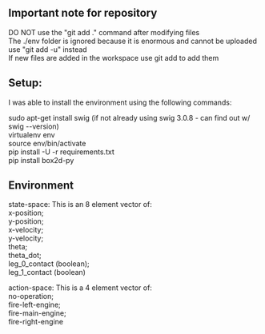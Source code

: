 ## Important note for repository
DO NOT use the "git add ." command after modifying files  
The ./env folder is ignored because it is enormous and cannot be uploaded  
use "git add -u" instead  
If new files are added in the workspace use git add <filename> to add them  

## Setup:  
I was able to install the environment using the following commands:  

sudo apt-get install swig (if not already using swig 3.0.8 - can find out w/ swig --version)  
virtualenv env  
source env/bin/activate  
pip install -U -r requirements.txt  
pip install box2d-py  

## Environment
state-space:  This is an 8 element vector of:  
x-position;  
y-position;  
x-velocity;  
y-velocity;  
theta;  
theta_dot;    
leg_0_contact (boolean);  
leg_1_contact (boolean)  
  
action-space:  This is a 4 element vector of:  
no-operation;  
fire-left-engine;  
fire-main-engine;  
fire-right-engine  


